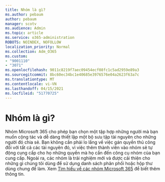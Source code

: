 ```yaml
---
title: Nhóm là gì?
ms.author: pebaum
author: pebaum
manager: scotv
ms.audience: Admin
ms.topic: article
ms.service: o365-administration
ROBOTS: NOINDEX, NOFOLLOW
localization_priority: Normal
ms.collection: Adm_O365
ms.custom:
- "9001110"
- "3071"
ms.openlocfilehash: 9011c8219f7aec09454ecf08fc1c5ad2959e89a3
ms.sourcegitcommit: 8bc60ec34bc1e40685e3976576e04a2623f63a7c
ms.translationtype: MT
ms.contentlocale: vi-VN
ms.lasthandoff: 04/15/2021
ms.locfileid: "51770725"
---
```

# <a name="what-are-groups"></a>Nhóm là gì?

Nhóm Microsoft 365 cho phép bạn chọn một tập hợp những người mà bạn muốn cộng tác và dễ dàng thiết lập một bộ sưu tập tài nguyên cho những người đó chia sẻ. Bạn không cần phải lo lắng về việc gán quyền thủ công đối với tất cả các tài nguyên đó, vì việc thêm thành viên vào nhóm sẽ tự động cung cấp cho họ những quyền mà họ cần đến công cụ nhóm của bạn cung cấp. Ngoài ra, các nhóm là trải nghiệm mới và được cải thiện cho những gì chúng tôi dùng để sử dụng danh sách phân phối hoặc hộp thư dùng chung để làm.  Xem [Tìm hiểu về các nhóm Microsoft 365](https://support.office.com/article/b565caa1-5c40-40ef-9915-60fdb2d97fa2) để biết thêm thông tin. 